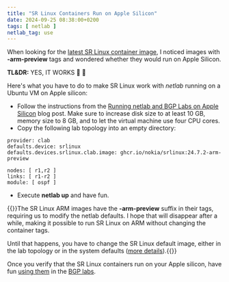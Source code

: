 ```yaml
---
title: "SR Linux Containers Run on Apple Silicon"
date: 2024-09-25 08:38:00+0200
tags: [ netlab ]
netlab_tag: use
---
```

When looking for the [latest SR Linux container image](https://github.com/nokia/srlinux-container-image/pkgs/container/srlinux), I noticed images with **-arm-preview** tags and wondered whether they would run on Apple Silicon.

**TL&DR:** YES, IT WORKS 🎉 🎉

Here's what you have to do to make SR Linux work with *netlab* running on a Ubuntu VM on Apple silicon:
<!--more-->
* Follow the instructions from the [Running netlab and BGP Labs on Apple Silicon](/2024/03/netlab-bgp-apple-silicon/) blog post. Make sure to increase disk size to at least 10 GB, memory size to 8 GB, and to let the virtual machine use four CPU cores.
* Copy the following lab topology into an empty directory:

```
provider: clab
defaults.device: srlinux
defaults.devices.srlinux.clab.image: ghcr.io/nokia/srlinux:24.7.2-arm-preview

nodes: [ r1,r2 ]
links: [ r1-r2 ]
module: [ ospf ]
```

* Execute **netlab up** and have fun.

{{<note info>}}The SR Linux ARM images have the **-arm-preview** suffix in their tags, requiring us to modify the netlab defaults. I hope that will disappear after a while, making it possible to run SR Linux on ARM without changing the container tags.

Until that happens, you have to change the SR Linux default image, either in the lab topology or in the system defaults ([more details](https://netlab.tools/example/release/#tutorial-release)).{{</note>}}

Once you verify that the SR Linux containers run on your Apple silicon, have fun [using them](https://bgplabs.net/1-setup/#select-the-network-devices-you-will-work-with) in the [BGP labs](https://bgplabs.net/).